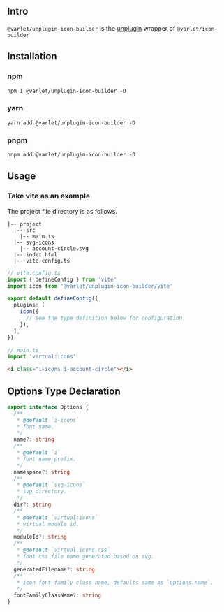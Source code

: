 ## Intro

`@varlet/unplugin-icon-builder` is the [unplugin](https://github.com/unjs/unplugin) wrapper of `@varlet/icon-builder`

## Installation

### npm

```shell
npm i @varlet/unplugin-icon-builder -D
```

### yarn

```shell
yarn add @varlet/unplugin-icon-builder -D
```

### pnpm

```shell
pnpm add @varlet/unplugin-icon-builder -D
```

## Usage

### Take vite as an example

The project file directory is as follows.

```
|-- project
  |-- src
    |-- main.ts  
  |-- svg-icons
    |-- account-circle.svg
  |-- index.html
  |-- vite.config.ts
```

```ts
// vite.config.ts
import { defineConfig } from 'vite'
import icon from '@varlet/unplugin-icon-builder/vite'

export default defineConfig({
  plugins: [
    icon({
      // See the type definition below for configuration
    }),
  ],
})
```

```ts
// main.ts
import 'virtual:icons'
```

```html
<i class="i-icons i-account-circle"></i>
```

## Options Type Declaration

```ts
export interface Options {
  /**
   * @default `i-icons`
   * font name.
   */
  name?: string
  /**
   * @default `i`
   * font name prefix.
   */
  namespace?: string
  /**
   * @default `svg-icons`
   * svg directory.
   */
  dir?: string
  /**
   * @default `virtual:icons`
   * virtual module id.
   */
  moduleId?: string
  /**
   * @default `virtual.icons.css`
   * font css file name generated based on svg.
   */
  generatedFilename?: string
  /**
   * icon font family class name, defaults same as `options.name`.
   */
  fontFamilyClassName?: string
}
```
